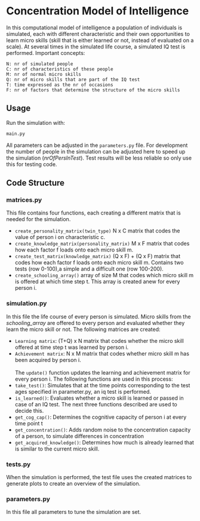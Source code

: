 # Concentration Model of Intelligence

In this computational model of intelligence a population of individuals is simulated, each with different characteristic 
and their own opportunities to learn micro skills (skill that is either learned or not, instead of evaluated on a scale). 
At several times in the simulated life course, a simulated IQ test is performed. Important concepts:
```
N: nr of simulated people
C: nr of characteristics of these people
M: nr of normal micro skills 
Q: nr of micro skills that are part of the IQ test
T: time expressed as the nr of occasions
F: nr of factors that determine the structure of the micro skills
```

## Usage
Run the simulation with:
```bash
main.py
```
All parameters can be adjusted in the `parameters.py` file. For development the number of people in the simulation can be adjusted 
here to speed up the simulation (*nrOfPersInTest*). Test results will be less reliable so only use this for testing code. 

## Code Structure
### matrices.py
This file contains four functions, each creating a different matrix that is needed for the simulation. 
- `create_personality_matrix(twin_type)` N x C matrix that codes the value 
of person i on characteristic c.
- `create_knowledge_matrix(personality_matrix)` M x F matrix that codes how each factor f loads onto each micro skill m.
- `create_test_matrix(knowledge_matrix)` (Q x F) + (Q x F) matrix that codes how each factor f loads onto each micro skill m. Contains two tests (row 0-100),a simple and a difficult one (row 100-200). 
- `create_schooling_array()` array of size M that codes which micro skill m is offered at which time step t. This array is created anew for every person i.

### simulation.py
In this file the life course of every person is simulated. Micro skills from the *schooling_array* are offered to every 
person and evaluated whether they learn the micro skill or not. The following matrices are created:
- `Learning matrix`: (T+Q) x N matrix that codes whether the micro skill offered at time step t was learned by person i.
- `Achievement matrix`: N x M matrix that codes whether micro skill m has been acquired by person i.
\
\
The `update()` function updates the learning and achievement matrix for every person i. The following functions are used in this process: 
- `take_test()`: Simulates that at the time points corresponding to the test ages specified in parameter.py, an iq test is performed.
- `is_learned()`: Evaluates whether a micro skill is learned or passed in case of an IQ test. The next three functions described are used to decide this.
- `get_cog_cap()`: Determines the cognitive capacity of person i at every time point t
- `get_concentration()`: Adds random noise to the concentration capacity of a person, to simulate differences in concentration
- `get_acquired_knowledge()`: Determines how much is already learned that is similar to the current micro skill.

### tests.py
When the simulation is performed, the test file uses the created matrices to generate plots to create an overview of the simulation. 

### parameters.py
In this file all parameters to tune the simulation are set.
